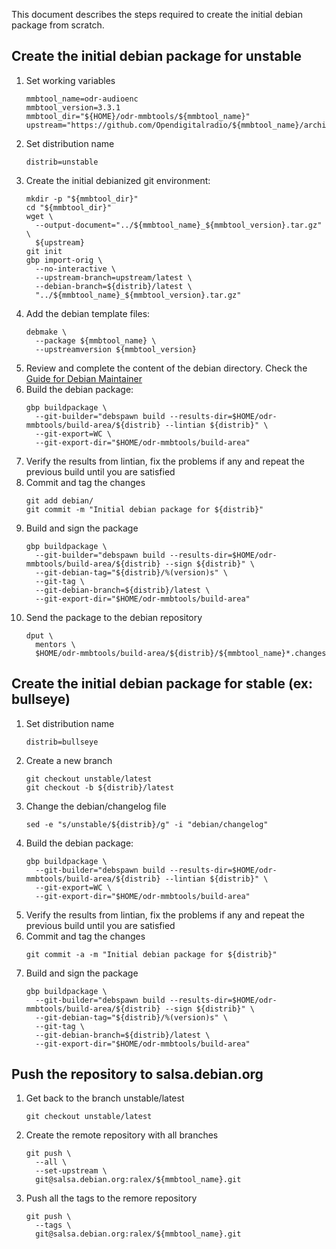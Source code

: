 This document describes the steps required to create the
initial debian package from scratch.

## Create the initial debian package for unstable

1. Set working variables
   ```
   mmbtool_name=odr-audioenc
   mmbtool_version=3.3.1
   mmbtool_dir="${HOME}/odr-mmbtools/${mmbtool_name}"
   upstream="https://github.com/Opendigitalradio/${mmbtool_name}/archive/refs/tags/v${mmbtool_version}.tar.gz"
   ```
1. Set distribution name
   ```
   distrib=unstable
   ```
1. Create the initial debianized git environment:
   ```
   mkdir -p "${mmbtool_dir}"
   cd "${mmbtool_dir}"
   wget \
     --output-document="../${mmbtool_name}_${mmbtool_version}.tar.gz" \
     ${upstream}
   git init
   gbp import-orig \
     --no-interactive \
     --upstream-branch=upstream/latest \
     --debian-branch=${distrib}/latest \
     "../${mmbtool_name}_${mmbtool_version}.tar.gz"
   ```
1. Add the debian template files:
   ```
   debmake \
     --package ${mmbtool_name} \
     --upstreamversion ${mmbtool_version}
   ```
1. Review and complete the content of the debian directory. Check the [Guide for Debian Maintainer](https://www.debian.org/doc/manuals/debmake-doc/index.en.html)
1. Build the debian package:
   ```
   gbp buildpackage \
     --git-builder="debspawn build --results-dir=$HOME/odr-mmbtools/build-area/${distrib} --lintian ${distrib}" \
     --git-export=WC \
     --git-export-dir="$HOME/odr-mmbtools/build-area"
   ```
1. Verify the results from lintian, fix the problems if any and repeat the 
previous build until you are satisfied
1. Commit and tag the changes
   ```
   git add debian/
   git commit -m "Initial debian package for ${distrib}"
   ```
1. Build and sign the package
   ```
   gbp buildpackage \
     --git-builder="debspawn build --results-dir=$HOME/odr-mmbtools/build-area/${distrib} --sign ${distrib}" \
     --git-debian-tag="${distrib}/%(version)s" \
     --git-tag \
     --git-debian-branch=${distrib}/latest \
     --git-export-dir="$HOME/odr-mmbtools/build-area"
   ```
1. Send the package to the debian repository
   ```
   dput \
     mentors \
     $HOME/odr-mmbtools/build-area/${distrib}/${mmbtool_name}*.changes
   ```

## Create the initial debian package for stable (ex: bullseye)

1. Set distribution name
   ```
   distrib=bullseye
   ```
1. Create a new branch
   ```
   git checkout unstable/latest
   git checkout -b ${distrib}/latest
   ```
1. Change the debian/changelog file
   ```
   sed -e "s/unstable/${distrib}/g" -i "debian/changelog"
   ```
1. Build the debian package:
   ```
   gbp buildpackage \
     --git-builder="debspawn build --results-dir=$HOME/odr-mmbtools/build-area/${distrib} --lintian ${distrib}" \
     --git-export=WC \
     --git-export-dir="$HOME/odr-mmbtools/build-area"
   ```
1. Verify the results from lintian, fix the problems if any and repeat the 
previous build until you are satisfied
1. Commit and tag the changes
   ```
   git commit -a -m "Initial debian package for ${distrib}"
   ```
1. Build and sign the package
   ```
   gbp buildpackage \
     --git-builder="debspawn build --results-dir=$HOME/odr-mmbtools/build-area/${distrib} --sign ${distrib}" \
     --git-debian-tag="${distrib}/%(version)s" \
     --git-tag \
     --git-debian-branch=${distrib}/latest \
     --git-export-dir="$HOME/odr-mmbtools/build-area"
   ```

## Push the repository to salsa.debian.org

1. Get back to the branch unstable/latest
   ```
   git checkout unstable/latest
   ```
1. Create the remote repository with all branches
   ```
   git push \
     --all \
     --set-upstream \
     git@salsa.debian.org:ralex/${mmbtool_name}.git
   ```
1. Push all the tags to the remore repository
   ```
   git push \
     --tags \
     git@salsa.debian.org:ralex/${mmbtool_name}.git
   ```

